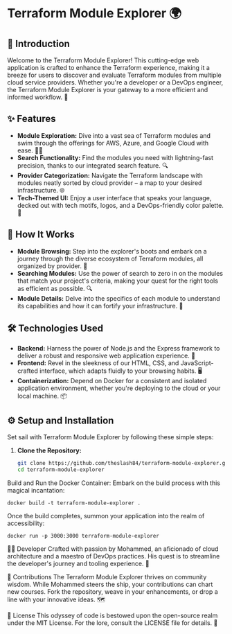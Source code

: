 # Terraform Module Explorer 🌍

## 📖 Introduction

Welcome to the Terraform Module Explorer! This cutting-edge web application is crafted to enhance the Terraform experience, making it a breeze for users to discover and evaluate Terraform modules from multiple cloud service providers. Whether you're a developer or a DevOps engineer, the Terraform Module Explorer is your gateway to a more efficient and informed workflow. 🚀

## ✨ Features

- **Module Exploration:** Dive into a vast sea of Terraform modules and swim through the offerings for AWS, Azure, and Google Cloud with ease. 🏊‍♂️
- **Search Functionality:** Find the modules you need with lightning-fast precision, thanks to our integrated search feature. 🔍
- **Provider Categorization:** Navigate the Terraform landscape with modules neatly sorted by cloud provider – a map to your desired infrastructure. 🌐
- **Tech-Themed UI:** Enjoy a user interface that speaks your language, decked out with tech motifs, logos, and a DevOps-friendly color palette. 🎨

## 🚀 How It Works

- **Module Browsing:** Step into the explorer's boots and embark on a journey through the diverse ecosystem of Terraform modules, all organized by provider. 🥾
- **Searching Modules:** Use the power of search to zero in on the modules that match your project's criteria, making your quest for the right tools as efficient as possible. 🔍
- **Module Details:** Delve into the specifics of each module to understand its capabilities and how it can fortify your infrastructure. 🧐

## 🛠 Technologies Used

- **Backend:** Harness the power of Node.js and the Express framework to deliver a robust and responsive web application experience. 🚀
- **Frontend:** Revel in the sleekness of our HTML, CSS, and JavaScript-crafted interface, which adapts fluidly to your browsing habits. 🖥️
- **Containerization:** Depend on Docker for a consistent and isolated application environment, whether you're deploying to the cloud or your local machine. 📦

## ⚙️ Setup and Installation

Set sail with Terraform Module Explorer by following these simple steps:

1. **Clone the Repository:**
   ```bash
   git clone https://github.com/theslash84/terraform-module-explorer.git
   cd terraform-module-explorer
Build and Run the Docker Container:
Embark on the build process with this magical incantation:
```
docker build -t terraform-module-explorer .
```
Once the build completes, summon your application into the realm of accessibility:
```
docker run -p 3000:3000 terraform-module-explorer
```

👨‍💻 Developer
Crafted with passion by Mohammed, an aficionado of cloud architecture and a maestro of DevOps practices. His quest is to streamline the developer's journey and tooling experience. 🌟

🤝 Contributions
The Terraform Module Explorer thrives on community wisdom. While Mohammed steers the ship, your contributions can chart new courses. Fork the repository, weave in your enhancements, or drop a line with your innovative ideas. 🗺️

📜 License
This odyssey of code is bestowed upon the open-source realm under the MIT License. For the lore, consult the LICENSE file for details. 📄
